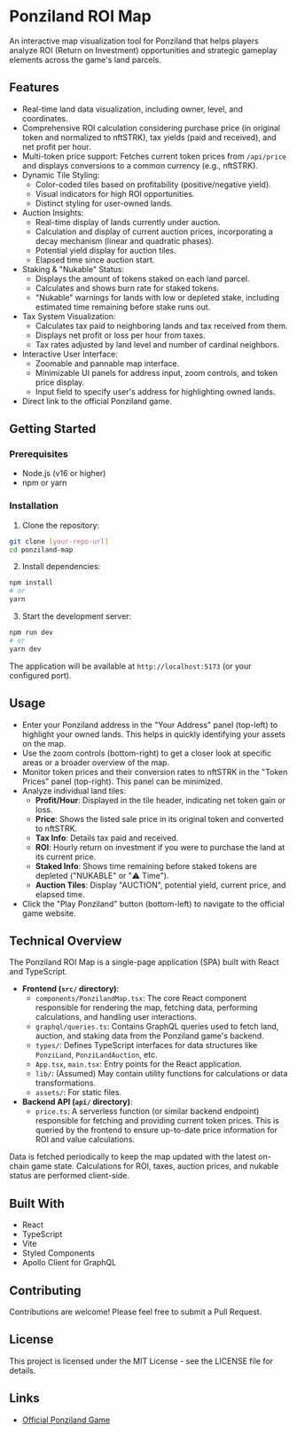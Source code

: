 # Ponziland ROI Map

An interactive map visualization tool for Ponziland that helps players analyze ROI (Return on Investment) opportunities and strategic gameplay elements across the game's land parcels.

## Features

- Real-time land data visualization, including owner, level, and coordinates.
- Comprehensive ROI calculation considering purchase price (in original token and normalized to nftSTRK), tax yields (paid and received), and net profit per hour.
- Multi-token price support: Fetches current token prices from `/api/price` and displays conversions to a common currency (e.g., nftSTRK).
- Dynamic Tile Styling:
    - Color-coded tiles based on profitability (positive/negative yield).
    - Visual indicators for high ROI opportunities.
    - Distinct styling for user-owned lands.
- Auction Insights:
    - Real-time display of lands currently under auction.
    - Calculation and display of current auction prices, incorporating a decay mechanism (linear and quadratic phases).
    - Potential yield display for auction tiles.
    - Elapsed time since auction start.
- Staking & "Nukable" Status:
    - Displays the amount of tokens staked on each land parcel.
    - Calculates and shows burn rate for staked tokens.
    - "Nukable" warnings for lands with low or depleted stake, including estimated time remaining before stake runs out.
- Tax System Visualization:
    - Calculates tax paid to neighboring lands and tax received from them.
    - Displays net profit or loss per hour from taxes.
    - Tax rates adjusted by land level and number of cardinal neighbors.
- Interactive User Interface:
    - Zoomable and pannable map interface.
    - Minimizable UI panels for address input, zoom controls, and token price display.
    - Input field to specify user's address for highlighting owned lands.
- Direct link to the official Ponziland game.

## Getting Started

### Prerequisites

- Node.js (v16 or higher)
- npm or yarn

### Installation

1. Clone the repository:
```bash
git clone [your-repo-url]
cd ponziland-map
```

2. Install dependencies:
```bash
npm install
# or
yarn
```

3. Start the development server:
```bash
npm run dev
# or
yarn dev
```

The application will be available at `http://localhost:5173` (or your configured port).

## Usage

- Enter your Ponziland address in the "Your Address" panel (top-left) to highlight your owned lands. This helps in quickly identifying your assets on the map.
- Use the zoom controls (bottom-right) to get a closer look at specific areas or a broader overview of the map.
- Monitor token prices and their conversion rates to nftSTRK in the "Token Prices" panel (top-right). This panel can be minimized.
- Analyze individual land tiles:
    - **Profit/Hour**: Displayed in the tile header, indicating net token gain or loss.
    - **Price**: Shows the listed sale price in its original token and converted to nftSTRK.
    - **Tax Info**: Details tax paid and received.
    - **ROI**: Hourly return on investment if you were to purchase the land at its current price.
    - **Staked Info**: Shows time remaining before staked tokens are depleted ("NUKABLE" or "⚠️ Time").
    - **Auction Tiles**: Display "AUCTION", potential yield, current price, and elapsed time.
- Click the "Play Ponziland" button (bottom-left) to navigate to the official game website.

## Technical Overview

The Ponziland ROI Map is a single-page application (SPA) built with React and TypeScript.

- **Frontend (`src/` directory)**:
    - `components/PonzilandMap.tsx`: The core React component responsible for rendering the map, fetching data, performing calculations, and handling user interactions.
    - `graphql/queries.ts`: Contains GraphQL queries used to fetch land, auction, and staking data from the Ponziland game's backend.
    - `types/`: Defines TypeScript interfaces for data structures like `PonziLand`, `PonziLandAuction`, etc.
    - `App.tsx`, `main.tsx`: Entry points for the React application.
    - `lib/`: (Assumed) May contain utility functions for calculations or data transformations.
    - `assets/`: For static files.
- **Backend API (`api/` directory)**:
    - `price.ts`: A serverless function (or similar backend endpoint) responsible for fetching and providing current token prices. This is queried by the frontend to ensure up-to-date price information for ROI and value calculations.

Data is fetched periodically to keep the map updated with the latest on-chain game state. Calculations for ROI, taxes, auction prices, and nukable status are performed client-side.

## Built With

- React
- TypeScript
- Vite
- Styled Components
- Apollo Client for GraphQL

## Contributing

Contributions are welcome! Please feel free to submit a Pull Request.

## License

This project is licensed under the MIT License - see the LICENSE file for details.

## Links

- [Official Ponziland Game](https://play.ponzi.land/game)
